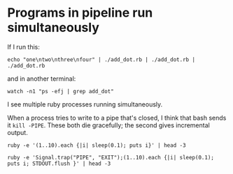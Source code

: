 # Programs in pipeline run simultaneously

If I run this:

    echo "one\ntwo\nthree\nfour" | ./add_dot.rb | ./add_dot.rb | ./add_dot.rb

and in another terminal:

    watch -n1 "ps -efj | grep add_dot"

I see multiple ruby processes running simultaneously.

When a process tries to write to a pipe that's closed, I think that bash sends it `kill -PIPE`. These both die gracefully; the second gives incremental output.

    ruby -e '(1..10).each {|i| sleep(0.1); puts i}' | head -3

    ruby -e 'Signal.trap("PIPE", "EXIT");(1..10).each {|i| sleep(0.1); puts i; STDOUT.flush }' | head -3
